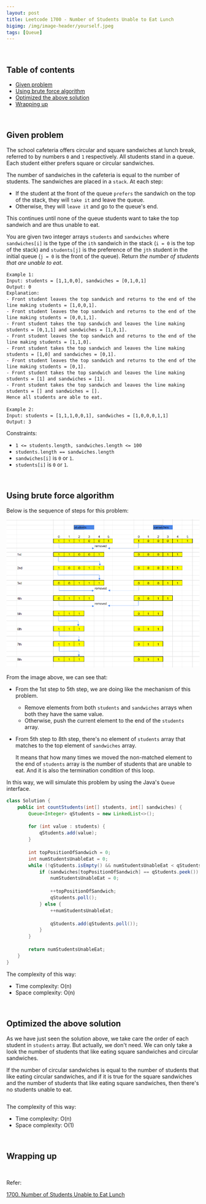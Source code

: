 ```yaml
---
layout: post
title: Leetcode 1700 - Number of Students Unable to Eat Lunch
bigimg: /img/image-header/yourself.jpeg
tags: [Queue]
---
```





<br>

## Table of contents
- [Given problem](#given-problem)
- [Using brute force algorithm](#using-brute-force-algorithm)
- [Optimized the above solution](#optimized-the-above-solution)
- [Wrapping up](#wrapping-up)


<br>

## Given problem

The school cafeteria offers circular and square sandwiches at lunch break, referred to by numbers `0` and `1` respectively. All students stand in a queue. Each student either prefers square or circular sandwiches.

The number of sandwiches in the cafeteria is equal to the number of students. The sandwiches are placed in a `stack`. At each step:
- If the student at the front of the queue `prefers` the sandwich on the top of the stack, they will `take it` and leave the queue.
- Otherwise, they will `leave it` and go to the queue's end.

This continues until none of the queue students want to take the top sandwich and are thus unable to eat.

You are given two integer arrays `students` and `sandwiches` where `sandwiches[i]` is the type of the `i​​​​​​th` sandwich in the stack (`i = 0` is the top of the stack) and `students[j]` is the preference of the `j​​​​​​th` student in the initial queue (`j = 0` is the front of the queue). Return *the number of students that are unable to eat*.

```
Example 1:
Input: students = [1,1,0,0], sandwiches = [0,1,0,1]
Output: 0 
Explanation:
- Front student leaves the top sandwich and returns to the end of the line making students = [1,0,0,1].
- Front student leaves the top sandwich and returns to the end of the line making students = [0,0,1,1].
- Front student takes the top sandwich and leaves the line making students = [0,1,1] and sandwiches = [1,0,1].
- Front student leaves the top sandwich and returns to the end of the line making students = [1,1,0].
- Front student takes the top sandwich and leaves the line making students = [1,0] and sandwiches = [0,1].
- Front student leaves the top sandwich and returns to the end of the line making students = [0,1].
- Front student takes the top sandwich and leaves the line making students = [1] and sandwiches = [1].
- Front student takes the top sandwich and leaves the line making students = [] and sandwiches = [].
Hence all students are able to eat.

Example 2:
Input: students = [1,1,1,0,0,1], sandwiches = [1,0,0,0,1,1]
Output: 3
```

Constraints:
- `1 <= students.length, sandwiches.length <= 100`
- `students.length == sandwiches.length`
- `sandwiches[i]` is `0` or `1`.
- `students[i]` is `0` or `1`.


<br>

## Using brute force algorithm

Below is the sequence of steps for this problem:

![](../../img/Data-structure/queue/leetcode-1700-1.png)

From the image above, we can see that:
- From the 1st step to 5th step, we are doing like the mechanism of this problem.

    - Remove elements from both `students` and `sandwiches` arrays when both they have the same value.
    - Otherwise, push the current element to the end of the `students` array.

- From 5th step to 8th step, there's no element of `students` array that matches to the top element of `sandwiches` array.

    It means that how many times we moved the non-matched element to the end of `students` array is the number of students that are unable to eat. And it is also the termination condition of this loop.

In this way, we will simulate this problem by using the Java's `Queue` interface.

```java
class Solution {
    public int countStudents(int[] students, int[] sandwiches) {
        Queue<Integer> qStudents = new LinkedList<>();

        for (int value : students) {
            qStudents.add(value);
        }

        int topPositionOfSandwich = 0;
        int numStudentsUnableEat = 0;
        while (!qStudents.isEmpty() && numStudentsUnableEat < qStudents.size()) {
            if (sandwiches[topPositionOfSandwich] == qStudents.peek()) {
                numStudentsUnableEat = 0;

                ++topPositionOfSandwich;
                qStudents.poll();
            } else {
                ++numStudentsUnableEat;

                qStudents.add(qStudents.poll());
            }
        }

        return numStudentsUnableEat;
    }
}
```

The complexity of this way:
- Time complexity: O(n)
- Space complexity: O(n)


<br>

## Optimized the above solution  

As we have just seen the solution above, we take care the order of each student in `students` array. But actually, we don't need. We can only take a look the number of students that like eating square sandwiches and circular sandwiches.

If the number of circular sandwiches is equal to the number of students that like eating circular sandwiches, and if it is true for the square sandwiches and the number of students that like eating square sandwiches, then there's no students unable to eat. 

```java

```

The complexity of this way:
- Time complexity: O(n)
- Space complexity: O(1)


<br>

## Wrapping up




<br>

Refer:

[1700. Number of Students Unable to Eat Lunch](https://leetcode.com/problems/number-of-students-unable-to-eat-lunch/)